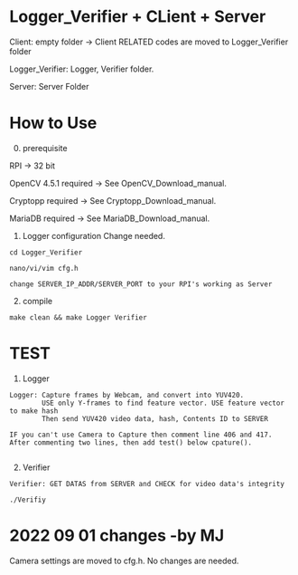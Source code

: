 # Logger_Verifier + CLient + Server

Client: empty folder -> Client RELATED codes are moved to Logger_Verifier folder

Logger_Verifier: Logger, Verifier folder. 

Server: Server Folder

# How to Use
0. prerequisite

RPI -> 32 bit

OpenCV 4.5.1 required -> See OpenCV_Download_manual.

Cryptopp required -> See Cryptopp_Download_manual.

MariaDB required -> See MariaDB_Download_manual.

1. Logger configuration Change needed.
```
cd Logger_Verifier
```
```
nano/vi/vim cfg.h
```
```
change SERVER_IP_ADDR/SERVER_PORT to your RPI's working as Server
```
2. compile 
```
make clean && make Logger Verifier
```

# TEST
1. Logger
```
Logger: Capture frames by Webcam, and convert into YUV420.
        USE only Y-frames to find feature vector. USE feature vector to make hash
        Then send YUV420 video data, hash, Contents ID to SERVER
```
```
IF you can't use Camera to Capture then comment line 406 and 417. After commenting two lines, then add test() below cpature().
    
```

2. Verifier
```
Verifier: GET DATAS from SERVER and CHECK for video data's integrity
```
```
./Verifiy
```
# 2022 09 01 changes -by MJ
Camera settings are moved to cfg.h. No changes are needed.

